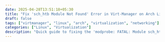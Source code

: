 ```yaml
---
date: 2025-04-28T13:51:18+05:30
title: "Fix 'sch_htb Module Not Found' Error in Virt-Manager on Arch Linux"
draft: false
tags: ["virtmanager", "linux", "arch", "virtualization", "networking"]
categories: ["Linux", "Virtualization"]
description: "Quick guide to fixing the 'modprobe: FATAL: Module sch_htb not found' error in Virt-Manager networking on Arch Linux."
---
```

